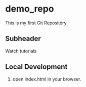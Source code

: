 # demo_repo
This is my first Git Repository
## Subheader

Watch tutorials

## Local Development

1. open index.html in your browser.